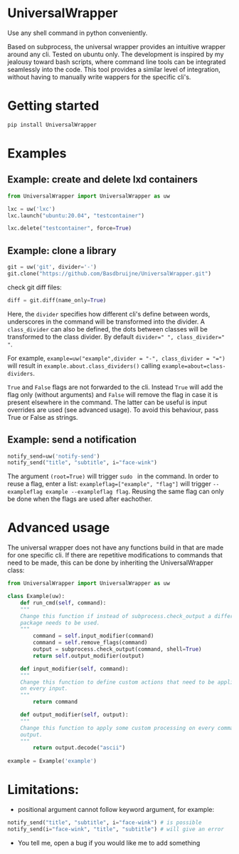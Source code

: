 # UniversalWrapper
Use any shell command in python conveniently.

Based on subprocess, the universal wrapper provides an intuitive wrapper around any cli.
Tested on ubuntu only. The development is inspired by my jealousy toward bash scripts, where command line tools can be integrated seamlessly into the code. This tool provides a similar level of integration, without having to manually write wappers for the specific cli's. 

# Getting started

```bash
pip install UniversalWrapper
```

# Examples
## Example: create and delete lxd containers

```python
from UniversalWrapper import UniversalWrapper as uw

lxc = uw('lxc')
lxc.launch("ubuntu:20.04", "testcontainer")

lxc.delete("testcontainer", force=True)
```

## Example: clone a library

```python
git = uw('git', divider='-')
git.clone("https://github.com/Basdbruijne/UniversalWrapper.git")
```
check git diff files:
```python
diff = git.diff(name_only=True)
```
Here, the `divider` specifies how different cli's define between words, underscores in the command will be transformed into the divider. A `class_divider` can also be defined, the dots between classes will be transformed to the class divider. By default `divider=" ", class_divider=" "`.

For example, `example=uw("example",divider = "-", class_divider = "=")` will result in `example.about.class_dividers()` calling `example=about=class-dividers`.

`True` and `False` flags are not forwarded to the cli. Instead `True` will add the flag only (without arguments) and `False` will remove the flag in case it is present elsewhere in the command. The latter can be useful is input overrides are used (see advanced usage). To avoid this behaviour, pass True or False as strings.

## Example: send a notification

```python
notify_send=uw('notify-send')
notify_send("title", "subtitle", i="face-wink")
```

The argument `(root=True)` will trigger `sudo ` in the command.
In order to reuse a flag, enter a list: `exampleflag=["example", "flag"]` will trigger `--exampleflag example --exampleflag flag`. Reusing the same flag can only be done when the flags are used after eachother. 

# Advanced usage

The universal wrapper does not have any functions build in that are made for one specific cli. If there are repetitive modifications to commands that need to be made, this can be done by inheriting the UniversalWrapper class:

```python
from UniversalWrapper import UniversalWrapper as uw

class Example(uw):
    def run_cmd(self, command):
    """
    Change this function if instead of subprocess.check_output a different
    package needs to be used.
    """
        command = self.input_modifier(command)
        command = self.remove_flags(command)
        output = subprocess.check_output(command, shell=True)
        return self.output_modifier(output)

    def input_modifier(self, command):
    """
    Change this function to define custom actions that need to be applied
    on every input.
    """
        return command

    def output_modifier(self, output):
    """
    Change this function to apply some custom processing on every command 
    output.
    """
        return output.decode("ascii")
        
example = Example('example')
```

# Limitations:
 - positional argument cannot follow keyword argument, for example:
```python
notify_send("title", "subtitle", i="face-wink") # is possible
notify_send(i="face-wink", "title", "subtitle") # will give an error
```
 - You tell me, open a bug if you would like me to add something
